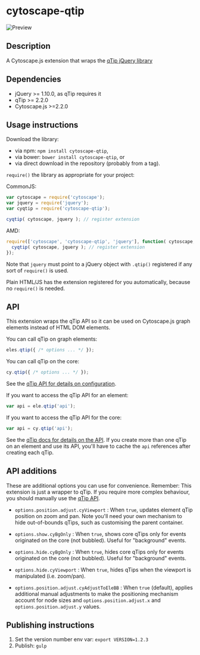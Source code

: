 cytoscape-qtip
==============

![Preview](https://raw.githubusercontent.com/cytoscape/cytoscape.js-qtip/master/img/preview.png)


## Description

A Cytoscape.js extension that wraps the [qTip jQuery library](http://qtip2.com)



## Dependencies

 * jQuery >= 1.10.0, as qTip requires it
 * qTip >= 2.2.0
 * Cytoscape.js >=2.2.0


## Usage instructions

Download the library:
 * via npm: `npm install cytoscape-qtip`,
 * via bower: `bower install cytoscape-qtip`, or
 * via direct download in the repository (probably from a tag).

`require()` the library as appropriate for your project:

CommonJS:
```js
var cytoscape = require('cytoscape');
var jquery = require('jquery');
var cyqtip = require('cytoscape-qtip');

cyqtip( cytoscape, jquery ); // register extension
```

AMD:
```js
require(['cytoscape', 'cytoscape-qtip', 'jquery'], function( cytoscape, cyqtip, jquery ){
  cyqtip( cytoscape, jquery ); // register extension
});
```

Note that `jquery` must point to a jQuery object with `.qtip()` registered if any sort of `require()` is used.

Plain HTML/JS has the extension registered for you automatically, because no `require()` is needed.


## API

This extension wraps the qTip API so it can be used on Cytoscape.js graph elements instead of HTML DOM elements.

You can call qTip on graph elements:
```js
eles.qtip({ /* options ... */ });
```

You can call qTip on the core:
```js
cy.qtip({ /* options ... */ });
```

See the [qTip API for details on configuration](http://qtip2.com/options).

If you want to access the qTip API for an element:
```js
var api = ele.qtip('api');
```

If you want to access the qTip API for the core:
```js
var api = cy.qtip('api');
```

See the [qTip docs for details on the API](http://qtip2.com/api).  If you create more than one qTip on an element and use its API, you'll have to cache the `api` references after creating each qTip.


## API additions

These are additional options you can use for convenience.  Remember: This extension is just a wrapper to qTip.  If you require more complex behaviour, you should manually use the [qTip API](http://qtip2.com/api).

 * `options.position.adjust.cyViewport` : When `true`, updates element qTip position on zoom and pan.  Note you'll need your own mechanism to hide out-of-bounds qTips, such as customising the parent container.

 * `options.show.cyBgOnly` : When `true`, shows core qTips only for events originated on the core (not bubbled).  Useful for "background" events.

 * `options.hide.cyBgOnly` : When `true`, hides core qTips only for events originated on the core (not bubbled).  Useful for "background" events.

 * `options.hide.cyViewport` : When `true`, hides qTips when the viewport is manipulated (i.e. zoom/pan).

 * `options.position.adjust.cyAdjustToEleBB` : When `true` (default), applies additional manual adjustments to make the positioning mechanism account for node sizes and `options.position.adjust.x` and `options.position.adjust.y` values.

## Publishing instructions

1. Set the version number env var: `export VERSION=1.2.3`
1. Publish: `gulp`